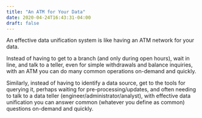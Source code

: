 ```yaml
---
title: "An ATM for Your Data"
date: 2020-04-24T16:43:31-04:00
draft: false
---
```


An effective data unification system is like having an ATM network for your data.

Instead of having to get to a branch
(and only during open hours), wait in line, and talk to a teller, even for simple withdrawals and balance inquiries,
with an ATM you can do many common operations on-demand and quickly.

Similarly, instead of having to identify a data
source, get to the tools for querying it, perhaps waiting for pre-processing/updates, and often needing to talk to a
 data teller (engineer/administrator/analyst),
 with effective data unification you can answer common (whatever you define as common)
questions on-demand and quickly.
